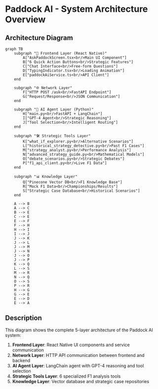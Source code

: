 # Paddock AI - System Architecture Overview

## Architecture Diagram

```mermaid
graph TB
    subgraph "📱 Frontend Layer (React Native)"
        A["AskPaddockScreen.tsx<br/>Main UI Component"]
        B["6 Quick Action Buttons<br/>Strategic Features"]
        C["Chat Interface<br/>Free-form Questions"]
        D["TypingIndicator.tsx<br/>Loading Animation"]
        E["paddockAiService.ts<br/>API Client"]
    end
    
    subgraph "🌐 Network Layer"
        F["HTTP POST /ask<br/>FastAPI Endpoint"]
        G["Request/Response<br/>JSON Communication"]
    end
    
    subgraph "🤖 AI Agent Layer (Python)"
        H["main.py<br/>FastAPI + LangChain"]
        I["GPT-4 Agent<br/>Strategic Reasoning"]
        J["Tool Selection<br/>Intelligent Routing"]
    end
    
    subgraph "🛠️ Strategic Tools Layer"
        K["what_if_explorer.py<br/>Alternative Scenarios"]
        L["historical_strategy_detective.py<br/>Past F1 Cases"]
        M["strategy_analyst.py<br/>Performance Analysis"]
        N["advanced_strategy_guide.py<br/>Mathematical Models"]
        O["debate_scenarios.py<br/>Strategic Debates"]
        P["f1_api_client.py<br/>Live F1 Data"]
    end
    
    subgraph "📊 Knowledge Layer"
        Q["Pinecone Vector DB<br/>F1 Knowledge Base"]
        R["Mock F1 Data<br/>Championships/Results"]
        S["Strategic Case Database<br/>Historical Scenarios"]
    end
    
    A --> B
    A --> C
    B --> E
    C --> E
    E --> F
    F --> H
    H --> I
    I --> J
    J --> K
    J --> L
    J --> M
    J --> N
    J --> O
    J --> P
    K --> Q
    L --> S
    M --> R
    N --> Q
    O --> S
    P --> R
    H --> G
    G --> E
    E --> D
    E --> A
```

## Description

This diagram shows the complete 5-layer architecture of the Paddock AI system:

1. **Frontend Layer**: React Native UI components and service communication
2. **Network Layer**: HTTP API communication between frontend and backend
3. **AI Agent Layer**: LangChain agent with GPT-4 reasoning and tool selection
4. **Strategic Tools Layer**: 6 specialized F1 analysis tools
5. **Knowledge Layer**: Vector database and strategic case repositories 